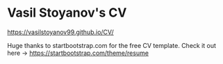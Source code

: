 # Vasil Stoyanov's CV

https://vasilstoyanov99.github.io/CV/

Huge thanks to startbootstrap.com for the free CV template. Check it out here -> https://startbootstrap.com/theme/resume
